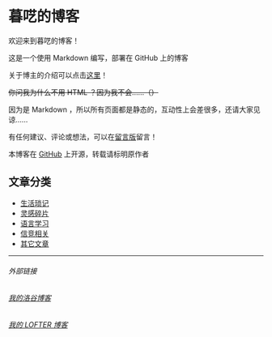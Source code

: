 # 暮呓的博客

欢迎来到暮呓的博客！

这是一个使用 Markdown 编写，部署在 GitHub 上的博客

关于博主的介绍可以点击[这里](intro.md)！

~~你问我为什么不用 HTML ？因为我不会……（）~~

因为是 Markdown ，所以所有页面都是静态的，互动性上会差很多，还请大家见谅……

有任何建议、评论或想法，可以在[留言版](https://note.ms/jrlg)留言！

本博客在 [GitHub](https://github.com/Muh-Yih/Muh-Yih.github.io/) 上开源，转载请标明原作者

## 文章分类

- [生活琐记](life.md)
- [灵感碎片](insp.md)
- [语言学习](lang.md)
- [信竞相关](oi.md)
- [其它文章](other.md)

---
###### 外部链接
###### [我的洛谷博客](https://muhyih.blog.luogu.org/)
###### [我的 LOFTER 博客](https://seven-celsius-sunny.lofter.com/)

